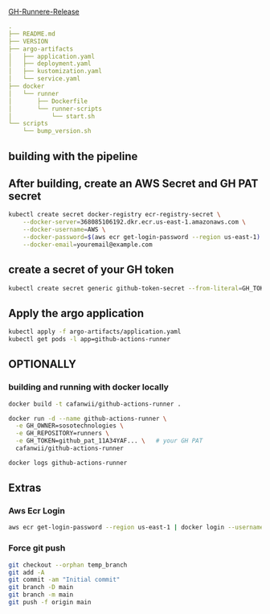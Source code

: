 [GH-Runnere-Release](https://github.com/actions/runner/releases)

```yaml
.
├── README.md
├── VERSION
├── argo-artifacts
│   ├── application.yaml
│   ├── deployment.yaml
│   ├── kustomization.yaml
│   └── service.yaml
├── docker
│   └── runner
│       ├── Dockerfile
│       └── runner-scripts
│           └── start.sh
└── scripts
    └── bump_version.sh
```

## building with the pipeline

## After building, create an AWS Secret and GH PAT secret

```sh
kubectl create secret docker-registry ecr-registry-secret \
    --docker-server=368085106192.dkr.ecr.us-east-1.amazonaws.com \
    --docker-username=AWS \
    --docker-password=$(aws ecr get-login-password --region us-east-1) \
    --docker-email=youremail@example.com
```

## create a secret of your GH token
```sh
kubectl create secret generic github-token-secret --from-literal=GH_TOKEN=github_pat_11A34YAFQ0U4xr.........
```

## Apply the argo application
```sh
kubectl apply -f argo-artifacts/application.yaml
kubectl get pods -l app=github-actions-runner
```

## OPTIONALLY ###

### building and running with docker locally
```sh
docker build -t cafanwii/github-actions-runner .
```

```sh
docker run -d --name github-actions-runner \
  -e GH_OWNER=sosotechnologies \
  -e GH_REPOSITORY=runners \
  -e GH_TOKEN=github_pat_11A34YAF... \   # your GH PAT
  cafanwii/github-actions-runner 
```

```sh
docker logs github-actions-runner
```

## Extras ###################

### Aws Ecr Login
```sh
aws ecr get-login-password --region us-east-1 | docker login --username AWS --password-stdin <your-account-number>.dkr.ecr.us-east-1.amazonaws.com
```

### Force  git push
```sh 
git checkout --orphan temp_branch
git add -A
git commit -am "Initial commit"
git branch -D main
git branch -m main
git push -f origin main
```




